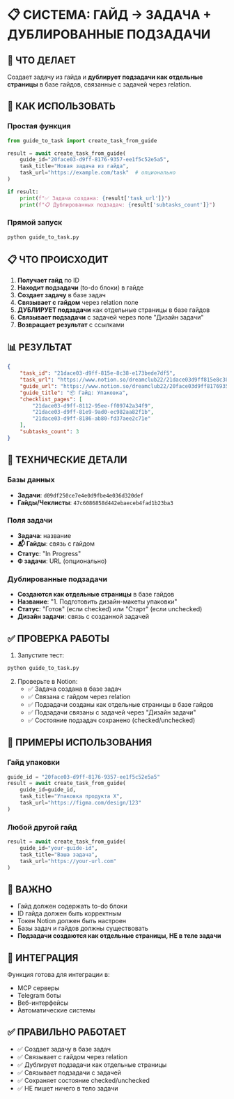 # 📋 СИСТЕМА: ГАЙД → ЗАДАЧА + ДУБЛИРОВАННЫЕ ПОДЗАДАЧИ

## 🎯 ЧТО ДЕЛАЕТ
Создает задачу из гайда и **дублирует подзадачи как отдельные страницы** в базе гайдов, связанные с задачей через relation.

## 🚀 КАК ИСПОЛЬЗОВАТЬ

### Простая функция
```python
from guide_to_task import create_task_from_guide

result = await create_task_from_guide(
    guide_id="20face03-d9ff-8176-9357-ee1f5c52e5a5",
    task_title="Новая задача из гайда",
    task_url="https://example.com/task"  # опционально
)

if result:
    print(f"✅ Задача создана: {result['task_url']}")
    print(f"📋 Дублированных подзадач: {result['subtasks_count']}")
```

### Прямой запуск
```bash
python guide_to_task.py
```

## 📋 ЧТО ПРОИСХОДИТ

1. **Получает гайд** по ID
2. **Находит подзадачи** (to-do блоки) в гайде
3. **Создает задачу** в базе задач
4. **Связывает с гайдом** через relation поле
5. **ДУБЛИРУЕТ подзадачи** как отдельные страницы в базе гайдов
6. **Связывает подзадачи** с задачей через поле "Дизайн задачи"
7. **Возвращает результат** с ссылками

## 📊 РЕЗУЛЬТАТ

```json
{
    "task_id": "21dace03-d9ff-815e-8c38-e173bede7df5",
    "task_url": "https://www.notion.so/dreamclub22/21dace03d9ff815e8c38e173bede7df5",
    "guide_url": "https://www.notion.so/dreamclub22/20face03d9ff81769357ee1f5c52e5a5",
    "guide_title": "📦 Гайд: Упаковка",
    "checklist_pages": [
        "21dace03-d9ff-8112-95ee-ff09742a34f9",
        "21dace03-d9ff-81e9-9ad0-ec982aa82f1b", 
        "21dace03-d9ff-8186-ab80-fd37aee2c71e"
    ],
    "subtasks_count": 3
}
```

## 🔧 ТЕХНИЧЕСКИЕ ДЕТАЛИ

### Базы данных
- **Задачи**: `d09df250ce7e4e0d9fbe4e036d320def`
- **Гайды/Чеклисты**: `47c6086858d442ebaeceb4fad1b23ba3`

### Поля задачи
- **Задача**: название
- **📬 Гайды**: связь с гайдом
- **Статус**: "In Progress"
- **Ф задачи**: URL (опционально)

### Дублированные подзадачи
- **Создаются как отдельные страницы** в базе гайдов
- **Название**: "1. Подготовить дизайн-макеты упаковки"
- **Статус**: "Готов" (если checked) или "Старт" (если unchecked)
- **Дизайн задачи**: связь с созданной задачей

## ✅ ПРОВЕРКА РАБОТЫ

1. Запустите тест:
```bash
python guide_to_task.py
```

2. Проверьте в Notion:
   - ✅ Задача создана в базе задач
   - ✅ Связана с гайдом через relation
   - ✅ Подзадачи созданы как отдельные страницы в базе гайдов
   - ✅ Подзадачи связаны с задачей через "Дизайн задачи"
   - ✅ Состояние подзадач сохранено (checked/unchecked)

## 🎯 ПРИМЕРЫ ИСПОЛЬЗОВАНИЯ

### Гайд упаковки
```python
guide_id = "20face03-d9ff-8176-9357-ee1f5c52e5a5"
result = await create_task_from_guide(
    guide_id=guide_id,
    task_title="Упаковка продукта X",
    task_url="https://figma.com/design/123"
)
```

### Любой другой гайд
```python
result = await create_task_from_guide(
    guide_id="your-guide-id",
    task_title="Ваша задача",
    task_url="https://your-url.com"
)
```

## 🚨 ВАЖНО

- Гайд должен содержать to-do блоки
- ID гайда должен быть корректным
- Токен Notion должен быть настроен
- Базы задач и гайдов должны существовать
- **Подзадачи создаются как отдельные страницы, НЕ в теле задачи**

## 🔄 ИНТЕГРАЦИЯ

Функция готова для интеграции в:
- MCP серверы
- Telegram боты
- Веб-интерфейсы
- Автоматические системы

## ✅ ПРАВИЛЬНО РАБОТАЕТ

- ✅ Создает задачу в базе задач
- ✅ Связывает с гайдом через relation
- ✅ Дублирует подзадачи как отдельные страницы
- ✅ Связывает подзадачи с задачей
- ✅ Сохраняет состояние checked/unchecked
- ✅ НЕ пишет ничего в тело задачи 